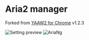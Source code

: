 # Aria2 manager

Forked from [YAAW2 for Chrome](https://chrome.google.com/webstore/detail/yaaw2-for-chrome/mpkodccbngfoacfalldjimigbofkhgjn) v1.2.3

![Setting preview](https://i.imgur.com/3XkCEh6.png)
![AriaNg](https://i.imgur.com/2rCkvG4.png)
